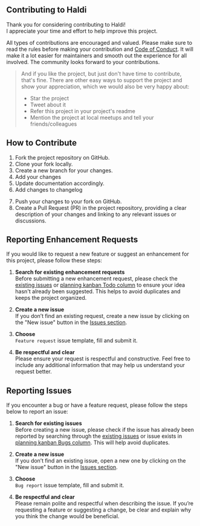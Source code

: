 ## Contributing to Haldi

Thank you for considering contributing to Haldi!  
I appreciate your time and effort to help improve this project.

All types of contributions are encouraged and valued. Please make sure to read the rules before making your contribution and [Code of Conduct](code_of_conduct.md). It will make it a lot easier for maintainers and smooth out the experience for all involved. The community looks forward to your contributions.

> And if you like the project, but just don't have time to contribute, that's fine. There are other easy ways to support the project and show your appreciation, which we would also be very happy about:
> - Star the project
> - Tweet about it
> - Refer this project in your project's readme
> - Mention the project at local meetups and tell your friends/colleagues

## How to Contribute

1. Fork the project repository on GitHub.
2. Clone your fork locally.
3. Create a new branch for your changes.
4. Add your changes
5. Update documentation accordingly.
6. Add changes to changelog
<!-- TODO: Add this section once tests are available -->
<!-- Write unit tests for your code (see [Tests](#tests)).  -->
7. Push your changes to your fork on GitHub.
8. Create a Pull Request (PR) in the project repository, providing a clear description of your changes and linking to any relevant issues or discussions.

## Reporting Enhancement Requests

If you would like to request a new feature or suggest an enhancement for this project, please follow these steps:

1. **Search for existing enhancement requests**  
   Before submitting a new enhancement request, please check the [existing issues](https://github.com/GagMirz/haldi/issues) or [planning kanban Todo column](https://github.com/users/GagMirz/projects/1) to ensure your idea hasn't already been suggested. This helps to avoid duplicates and keeps the project organized.

2. **Create a new issue**  
   If you don’t find an existing request, create a new issue by clicking on the "New issue" button in the [Issues section](https://github.com/GagMirz/haldi/issues).

3. **Choose**  
    `Feature request` issue template, fill and submit it.

4. **Be respectful and clear**  
   Please ensure your request is respectful and constructive. Feel free to include any additional information that may help us understand your request better.

## Reporting Issues

If you encounter a bug or have a feature request, please follow the steps below to report an issue:

1. **Search for existing issues**  
   Before creating a new issue, please check if the issue has already been reported by searching through the [existing issues](https://github.com/GagMirz/haldi/issues) or issue exists in [planning kanban Bugs column](https://github.com/users/GagMirz/projects/1). This will help avoid duplicates.

2. **Create a new issue**  
   If you don’t find an existing issue, open a new one by clicking on the "New issue" button in the [Issues section](https://github.com/GagMirz/haldi/issues).

3. **Choose**  
    `Bug report` issue template, fill and submit it.

4. **Be respectful and clear**  
   Please remain polite and respectful when describing the issue. If you’re requesting a feature or suggesting a change, be clear and explain why you think the change would be beneficial.
